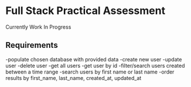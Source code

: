 # Full Stack Practical Assessment

Currently Work In Progress

## Requirements

-populate chosen database with provided data
-create new user
-update user
-delete user
-get all users
-get user by id
-filter/search users created between a time range
-search users by first name or last name
-order results by first_name, last_name, created_at, updated_at
